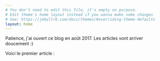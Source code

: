 ```yaml
---
# You don't need to edit this file, it's empty on purpose.
# Edit theme's home layout instead if you wanna make some changes
# See: https://jekyllrb.com/docs/themes/#overriding-theme-defaults
layout: home
---
```


Patience, j'ai ouvert ce blog en août 2017. Les articles vont arriver doucement :)

Voici le premier article :
